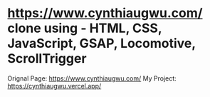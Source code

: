 # https://www.cynthiaugwu.com/ clone using - HTML, CSS, JavaScript, GSAP, Locomotive, ScrollTrigger

Orignal Page: https://www.cynthiaugwu.com/
My Project: https://cynthiaugwu.vercel.app/
